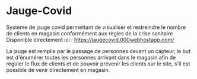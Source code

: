 # Jauge-Covid

Système de jauge covid permettant de visualiser et restreindre le nombre de clients en magasin conformément aux règles de la crise sanitaire
Disponible directement ici : https://jaugecovid.000webhostapp.com/


La jauge est remplie par le passage de personnes devant un capteur, le but est d'énumérer toutes les personnes arrivant dans le magasin afin de réguler le flux de clients et de pouvoir prévenir les clients sur le site, s'il est possible de venir directement en magasin.
